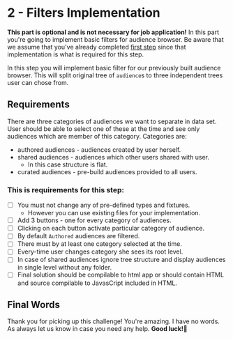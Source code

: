 # 2 - Filters Implementation

**This part is optional and is not necessary for job application!**
In this part you're going to implement basic filters for audience browser.
Be aware that we assume that you've already completed [first step](/FIRST_STEP.md) since that implementation
is what is required for this step.

In this step you will implement basic filter for our previously built audience browser.
This will split original tree of `audience`s to three independent trees user can chose from.

## Requirements

There are three categories of audiences we want to separate in data set.
User should be able to select one of these at the time and see only audiences which are member of this category.
Categories are:

- authored audiences - audiences created by user herself.
- shared audiences - audiences which other users shared with user.
  - In this case structure is flat.
- curated audiences - pre-build audiences provided to all users.

### This is requirements for this step:

- [ ] You must not change any of pre-defined types and fixtures.
    - However you can use existing files for your implementation.
- [ ] Add 3 buttons - one for every category of audiences.
- [ ] Clicking on each button activate particular category of audience.
- [ ] By default `Authored` audiences are filtered.
- [ ] There must by at least one category selected at the time.
- [ ] Every-time user changes category she sees its root level.
- [ ] In case of shared audiences ignore tree structure and display audiences in single level without any folder.
- [ ] Final solution should be compilable to html app or should contain HTML and source compilable to JavasCript included in HTML.

## Final Words

Thank you for picking up this challenge!
You're amazing. I have no words.
As always let us know in case you need any help.
**Good luck!**:rocket:
